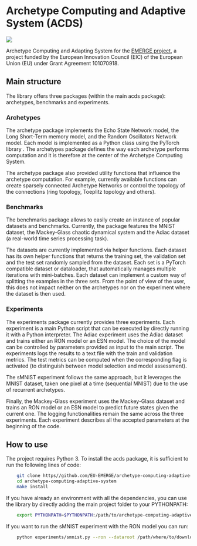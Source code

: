# Archetype Computing and Adaptive System (ACDS)
<img src="./credit.svg">

Archetype Computing and Adapting System for the [EMERGE project](https://eic-emerge.eu/), a project funded by the European Innovation Council (EIC) of the European Union (EU) under Grant Agreement 101070918.

## Main structure
The library offers three packages (within the main acds package): archetypes, benchmarks and experiments.

### Archetypes
The archetype package implements the Echo State Network model, the Long Short-Term memory model, and the Random Oscillators Network model.
Each model is implemented as a Python class using the PyTorch library . The archetypes package defines the way each archetype performs computation and it is therefore at the center of the Archetype Computing System.

The archetype package also provided utility functions that influence the archetype computation. For example, currently available functions can create sparsely connected Archetype Networks or control the topology of the connections (ring topology, Toeplitz topology and others).

### Benchmarks
The benchmarks package allows to easily create an instance of popular datasets and benchmarks.
Currently, the package features the MNIST dataset, the Mackey-Glass chaotic dynamical system and the Adiac dataset (a real-world time series processing task).

The datasets are currently implemented via helper functions. Each dataset has its own helper functions that returns the training set, the validation set and the test set randomly sampled from the dataset.
Each set is a PyTorch compatible dataset or dataloader, that automatically manages multiple iterations with mini-batches.
Each dataset can implement a custom way of splitting the examples in the three sets.
From the point of view of the user, this does not impact neither on the archetypes nor on the experiment where the dataset is then used.

### Experiments
The experiments package currently provides three experiments.
Each experiment is a main Python script that can be executed by directly running it with a Python interpreter.
The Adiac experiment uses the Adiac dataset and trains either an RON model or an ESN model.
The choice of the model can be controlled by parameters provided as input to the main script.
The experiments logs the results to a text file with the train and validation metrics.
The test metrics can be computed when the corresponding flag is activated (to distinguish between model selection and model assessment).

The sMNIST experiment follows the same approach, but it leverages the MNIST dataset, taken one pixel at a time (sequential MNIST) due to the use of recurrent archetypes.

Finally, the Mackey-Glass experiment uses the Mackey-Glass dataset and trains an RON model or an ESN model to predict future states given the current one.
The logging functionalities remain the same across the three experiments. Each experiment describes all the accepted parameters at the beginning of the code.

## How to use
The project requires Python 3. To install the acds package, it is sufficient to run
the following lines of code:
```bash
    git clone https//github.com/EU-EMERGE/archetype-computing-adaptive-system
    cd archetype-computing-adaptive-system
    make install
```

If you have already an environment with all the dependencies, you can use the library by directly adding the main project folder to your PYTHONPATH:  
```bash
    export PYTHONPATH=$PYTHONPATH:/path/to/archetype-computing-adaptive-system
```

If you want to run the sMNIST experiment with the RON model you can run:
```bash
    python experiments/smnist.py --ron --dataroot /path/where/to/download/mnist
```

